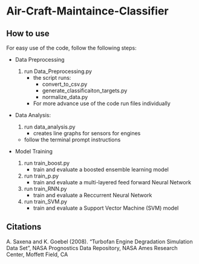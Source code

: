 # Air-Craft-Maintaince-Classifier
## How to use
For easy use of the code, follow the following steps:
- Data Preprocessing
    1. run Data_Preprocessing.py
        - the script runs: 
            - convert_to_csv.py
            - generate_classificaiton_targets.py
            - normalize_data.py
        - For more advance use of the code run files individually

- Data Analysis:
    1. run data_analysis.py
        - creates line graphs for sensors for engines
    - follow the terminal prompt instructions
  
- Model Training
    1. run train_boost.py
        - train and evaluate a boosted ensemble learning model
    2. run train_p.py
        - train and evaluate a multi-layered feed forward Neural Network
    4. run train_RNN.py
        - train and evaluate a Reccurrent Neural Network
    6. run train_SVM.py
        - train and evaluate a Support Vector Machine (SVM) model

## Citations
A. Saxena and K. Goebel (2008). “Turbofan Engine Degradation Simulation Data Set”, NASA Prognostics Data Repository, NASA Ames Research Center, Moffett Field, CA
